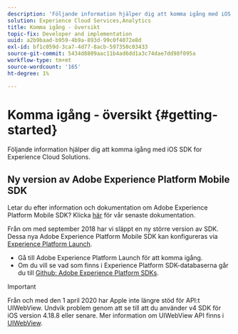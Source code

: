 ```yaml
---
description: 'Följande information hjälper dig att komma igång med iOS SDK for Experience Cloud Solutions '
solution: Experience Cloud Services,Analytics
title: Komma igång - översikt
topic-fix: Developer and implementation
uuid: a2b9baad-b959-4b9a-893d-99c0f4072e8d
exl-id: bf1c059d-3ca7-4d77-8acb-597350c03433
source-git-commit: 5434d8809aac11b4ad6dd1a3c74dae7dd98f095a
workflow-type: tm+mt
source-wordcount: '165'
ht-degree: 1%

---
```


# Komma igång - översikt {#getting-started}

Följande information hjälper dig att komma igång med iOS SDK for Experience Cloud Solutions.

## Ny version av Adobe Experience Platform Mobile SDK

Letar du efter information och dokumentation om Adobe Experience Platform Mobile SDK? Klicka [här](https://aep-sdks.gitbook.io/docs/) för vår senaste dokumentation.

Från om med september 2018 har vi släppt en ny större version av SDK. Dessa nya Adobe Experience Platform Mobile SDK kan konfigureras via [Experience Platform Launch](https://www.adobe.com/experience-platform/launch.html).

* Gå till Adobe Experience Platform Launch för att komma igång.
* Om du vill se vad som finns i Experience Platform SDK-databaserna går du till [Github: Adobe Experience Platform SDKs](https://github.com/Adobe-Marketing-Cloud/acp-sdks).

>[!IMPORTANT]
>
>Från och med den 1 april 2020 har Apple inte längre stöd för API:t UIWebView. Undvik problem genom att se till att du använder v4 SDK för iOS version 4.18.8 eller senare. Mer information om UIWebView API finns i [UIWebView](https://developer.apple.com/documentation/uikit/uiwebview).
